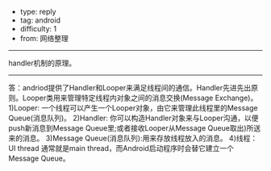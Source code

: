 - type: reply
- tag: android
- difficulty:  1
- from: 网络整理

--------

handler机制的原理。

---------

答：andriod提供了Handler和Looper来满足线程间的通信。Handler先进先出原则。Looper类用来管理特定线程内对象之间的消息交换(Message Exchange)。
1)Looper: 一个线程可以产生一个Looper对象，由它来管理此线程里的Message Queue(消息队列)。
2)Handler: 你可以构造Handler对象来与Looper沟通，以便push新消息到Message Queue里;或者接收Looper从Message Queue取出)所送来的消息。
3)Message Queue(消息队列):用来存放线程放入的消息。
4)线程：UI thread 通常就是main thread，而Android启动程序时会替它建立一个Message Queue。

